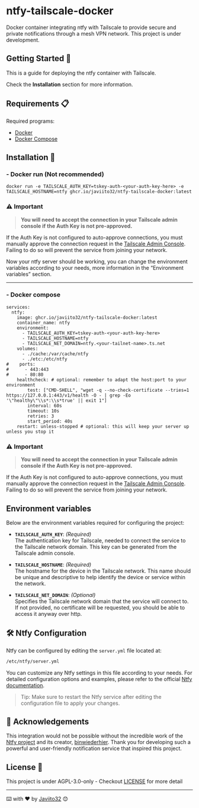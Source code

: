 # ntfy-tailscale-docker

Docker container integrating ntfy with Tailscale to provide secure and private notifications through a mesh VPN network. This project is under development.

## Getting Started 🚀

This is a guide for deploying the ntfy container with Tailscale.

Check the **Installation** section for more information.

## Requirements 📋

Required programs:

- [Docker](https://www.docker.com/)
- [Docker Compose](https://docs.docker.com/compose/)

## Installation 🔧

### - Docker run (Not recommended)
```
docker run -e TAILSCALE_AUTH_KEY=tskey-auth-<your-auth-key-here> -e TAILSCALE_HOSTNAME=ntfy ghcr.io/javiito32/ntfy-tailscale-docker:latest
```
### ⚠️ Important

> **You will need to accept the connection in your Tailscale admin console if the Auth Key is not pre-approved.**

If the Auth Key is not configured to auto-approve connections, you must manually approve the connection request in the [Tailscale Admin Console](https://login.tailscale.com/admin). Failing to do so will prevent the service from joining your network.

Now your ntfy server should be working, you can change the environment variables according to your needs, more information in the “Environment variables” section.

---

### - Docker compose
```
services:
  ntfy:
    image: ghcr.io/javiito32/ntfy-tailscale-docker:latest
    container_name: ntfy
    environment:
      - TAILSCALE_AUTH_KEY=tskey-auth-<your-auth-key-here>
      - TAILSCALE_HOSTNAME=ntfy
      - TAILSCALE_NET_DOMAIN=ntfy.<your-tailnet-name>.ts.net
    volumes:
      - ./cache:/var/cache/ntfy
      - ./etc:/etc/ntfy
#    ports:
#      - 443:443
#      - 80:80
    healthcheck: # optional: remember to adapt the host:port to your environment
        test: ["CMD-SHELL", "wget -q --no-check-certificate --tries=1 https://127.0.0.1:443/v1/health -O - | grep -Eo '\"healthy\"\\s*:\\s*true' || exit 1"]
        interval: 60s
        timeout: 10s
        retries: 3
        start_period: 40s
    restart: unless-stopped # optional: this will keep your server up unless you stop it
```
### ⚠️ Important

> **You will need to accept the connection in your Tailscale admin console if the Auth Key is not pre-approved.**

If the Auth Key is not configured to auto-approve connections, you must manually approve the connection request in the [Tailscale Admin Console](https://login.tailscale.com/admin). Failing to do so will prevent the service from joining your network.

## Environment variables

Below are the environment variables required for configuring the project:

- **`TAILSCALE_AUTH_KEY`**: *(Required)*  
  The authentication key for Tailscale, needed to connect the service to the Tailscale network domain. This key can be generated from the Tailscale admin console.

- **`TAILSCALE_HOSTNAME`**: *(Required)*  
  The hostname for the device in the Tailscale network. This name should be unique and descriptive to help identify the device or service within the network.

- **`TAILSCALE_NET_DOMAIN`**: *(Optional)*  
  Specifies the Tailscale network domain that the service will connect to. If not provided, no certificate will be requested, you should be able to access it anyway over http.

## 🛠️ Ntfy Configuration

Ntfy can be configured by editing the `server.yml` file located at:

```bash
/etc/ntfy/server.yml
```
You can customize any Ntfy settings in this file according to your needs. For detailed configuration options and examples, please refer to the official [Ntfy documentation](https://docs.ntfy.sh/config/#example-config).

> Tip: Make sure to restart the Ntfy service after editing the configuration file to apply your changes.

## 🙏 Acknowledgements

This integration would not be possible without the incredible work of the [Ntfy project](https://ntfy.sh) and its creator, [binwiederhier](https://github.com/binwiederhier). Thank you for developing such a powerful and user-friendly notification service that inspired this project. 


## License 📄

This project is under AGPL-3.0-only - Checkout [LICENSE](LICENSE) for more detail

---
⌨️ with ❤️ by [Javiito32](https://github.com/Javiito32) 😊
